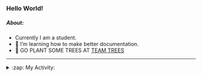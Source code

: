 ### Hello World!

##### About:
- Currently I am a student.
- 🌱 I’m learning how to make better documentation.
- 🌱 GO PLANT SOME TREES AT [TEAM TREES](https://teamtrees.org/)

---
<details>
  <summary>:zap: My Activity:</summary>
  
<!--START_SECTION:waka-->
![Code Time](http://img.shields.io/badge/Code%20Time-1%2C194%20hrs%2026%20mins-blue)

**I'm a Night 🦉** 

```text
🌞 Morning                1882 commits        ██░░░░░░░░░░░░░░░░░░░░░░░   09.99 % 
🌆 Daytime                6441 commits        █████████░░░░░░░░░░░░░░░░   34.20 % 
🌃 Evening                5419 commits        ███████░░░░░░░░░░░░░░░░░░   28.77 % 
🌙 Night                  5094 commits        ███████░░░░░░░░░░░░░░░░░░   27.04 % 
```
📅 **I'm Most Productive on Wednesday** 

```text
Monday                   2652 commits        ████░░░░░░░░░░░░░░░░░░░░░   14.08 % 
Tuesday                  2561 commits        ███░░░░░░░░░░░░░░░░░░░░░░   13.60 % 
Wednesday                4405 commits        ██████░░░░░░░░░░░░░░░░░░░   23.39 % 
Thursday                 2420 commits        ███░░░░░░░░░░░░░░░░░░░░░░   12.85 % 
Friday                   1991 commits        ███░░░░░░░░░░░░░░░░░░░░░░   10.57 % 
Saturday                 1641 commits        ██░░░░░░░░░░░░░░░░░░░░░░░   08.71 % 
Sunday                   3166 commits        ████░░░░░░░░░░░░░░░░░░░░░   16.81 % 
```


📊 **This Week I Spent My Time On** 

```text
🔥 Editors: 
VS Code                  14 hrs 20 mins      ██████████████████░░░░░░░   71.05 % 
IntelliJ                 5 hrs 5 mins        ██████░░░░░░░░░░░░░░░░░░░   25.24 % 
Android Studio           44 mins             █░░░░░░░░░░░░░░░░░░░░░░░░   03.71 % 

🐱‍💻 Projects: 
givbacks-admin           8 hrs 25 mins       ██████████░░░░░░░░░░░░░░░   41.77 % 
file-utils               3 hrs 8 mins        ████░░░░░░░░░░░░░░░░░░░░░   15.52 % 
intro                    2 hrs 48 mins       ███░░░░░░░░░░░░░░░░░░░░░░   13.91 % 
melody-iuvo              2 hrs 16 mins       ███░░░░░░░░░░░░░░░░░░░░░░   11.23 % 
MavenTest                1 hr 2 mins         █░░░░░░░░░░░░░░░░░░░░░░░░   05.15 % 
```


 Last Updated on 09/09/2023 17:09:57 UTC
<!--END_SECTION:waka-->
</details>

